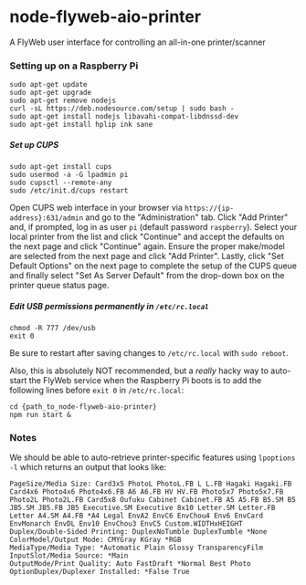 # node-flyweb-aio-printer

A FlyWeb user interface for controlling an all-in-one printer/scanner

### Setting up on a Raspberry Pi

```
sudo apt-get update
sudo apt-get upgrade
sudo apt-get remove nodejs
curl -sL https://deb.nodesource.com/setup | sudo bash -
sudo apt-get install nodejs libavahi-compat-libdnssd-dev
sudo apt-get install hplip ink sane
```

##### Set up CUPS

```
sudo apt-get install cups
sudo usermod -a -G lpadmin pi
sudo cupsctl --remote-any
sudo /etc/init.d/cups restart
```

Open CUPS web interface in your browser via `https://{ip-address}:631/admin` and go to the "Administration" tab. Click "Add Printer" and, if prompted, log in as user `pi` (default password `raspberry`). Select your local printer from the list and click "Continue" and accept the defaults on the next page and click "Continue" again. Ensure the proper make/model are selected from the next page and click "Add Printer". Lastly, click "Set Default Options" on the next page to complete the setup of the CUPS queue and finally select "Set As Server Default" from the drop-down box on the printer queue status page.

##### Edit USB permissions permanently in `/etc/rc.local`

```
chmod -R 777 /dev/usb
exit 0
```

Be sure to restart after saving changes to `/etc/rc.local` with `sudo reboot`.

Also, this is absolutely NOT recommended, but a *really* hacky way to auto-start the FlyWeb service when the Raspberry Pi boots is to add the following lines before `exit 0` in `/etc/rc.local`:

```
cd {path_to_node-flyweb-aio-printer}
npm run start &
```

### Notes

We should be able to auto-retrieve printer-specific features using `lpoptions -l` which returns an output that looks like:

```
PageSize/Media Size: Card3x5 PhotoL PhotoL.FB L L.FB Hagaki Hagaki.FB Card4x6 Photo4x6 Photo4x6.FB A6 A6.FB HV HV.FB Photo5x7 Photo5x7.FB Photo2L Photo2L.FB Card5x8 Oufuku Cabinet Cabinet.FB A5 A5.FB B5.SM B5 JB5.SM JB5.FB JB5 Executive.SM Executive 8x10 Letter.SM Letter.FB Letter A4.SM A4.FB *A4 Legal EnvA2 EnvC6 EnvChou4 Env6 EnvCard EnvMonarch EnvDL Env10 EnvChou3 EnvC5 Custom.WIDTHxHEIGHT
Duplex/Double-Sided Printing: DuplexNoTumble DuplexTumble *None
ColorModel/Output Mode: CMYGray KGray *RGB
MediaType/Media Type: *Automatic Plain Glossy TransparencyFilm
InputSlot/Media Source: *Main
OutputMode/Print Quality: Auto FastDraft *Normal Best Photo
OptionDuplex/Duplexer Installed: *False True
```
